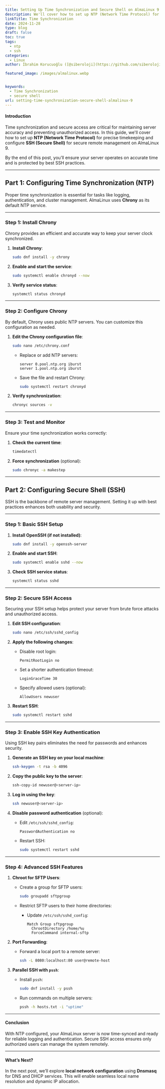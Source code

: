 ```yaml
---
title: Setting Up Time Synchronization and Secure Shell on AlmaLinux 9
description: We'll cover how to set up NTP (Network Time Protocol) for precise timekeeping and configure SSH (Secure Shell) for secure remote management on AlmaLinux 9.
linkTitle: Time Synchronization
date: 2024-11-28
type: blog
draft: false
toc: true
tags:
  - ntp
  - ssh
categories:
  - Linux
author: İbrahim Korucuoğlu ([@siberoloji](https://github.com/siberoloji))

featured_image: /images/almalinux.webp


keywords:
  - Time Synchronization
  - secure shell
url: setting-time-synchronization-secure-shell-almalinux-9
---
```

#### **Introduction**

Time synchronization and secure access are critical for maintaining server accuracy and preventing unauthorized access. In this guide, we'll cover how to set up **NTP (Network Time Protocol)** for precise timekeeping and configure **SSH (Secure Shell)** for secure remote management on AlmaLinux 9.

By the end of this post, you’ll ensure your server operates on accurate time and is protected by best SSH practices.

---

## **Part 1: Configuring Time Synchronization (NTP)**

Proper time synchronization is essential for tasks like logging, authentication, and cluster management. AlmaLinux uses **Chrony** as its default NTP service.

---

### **Step 1: Install Chrony**

Chrony provides an efficient and accurate way to keep your server clock synchronized.

1. **Install Chrony**:

   ```bash
   sudo dnf install -y chrony
   ```

2. **Enable and start the service**:

   ```bash
   sudo systemctl enable chronyd --now
   ```

3. **Verify service status**:

   ```bash
   systemctl status chronyd
   ```

---

### **Step 2: Configure Chrony**

By default, Chrony uses public NTP servers. You can customize this configuration as needed.

1. **Edit the Chrony configuration file**:

   ```bash
   sudo nano /etc/chrony.conf
   ```

   - Replace or add NTP servers:

     ```plaintext
     server 0.pool.ntp.org iburst
     server 1.pool.ntp.org iburst
     ```

   - Save the file and restart Chrony:

     ```bash
     sudo systemctl restart chronyd
     ```

2. **Verify synchronization**:

   ```bash
   chronyc sources -v
   ```

---

### **Step 3: Test and Monitor**

Ensure your time synchronization works correctly:

1. **Check the current time**:

   ```bash
   timedatectl
   ```

2. **Force synchronization** (optional):

   ```bash
   sudo chronyc -a makestep
   ```

---

## **Part 2: Configuring Secure Shell (SSH)**

SSH is the backbone of remote server management. Setting it up with best practices enhances both usability and security.

---

### **Step 1: Basic SSH Setup**

1. **Install OpenSSH (if not installed)**:

   ```bash
   sudo dnf install -y openssh-server
   ```

2. **Enable and start SSH**:

   ```bash
   sudo systemctl enable sshd --now
   ```

3. **Check SSH service status**:

   ```bash
   systemctl status sshd
   ```

---

### **Step 2: Secure SSH Access**

Securing your SSH setup helps protect your server from brute force attacks and unauthorized access.

1. **Edit SSH configuration**:

   ```bash
   sudo nano /etc/ssh/sshd_config
   ```

2. **Apply the following changes**:
   - Disable root login:

     ```plaintext
     PermitRootLogin no
     ```

   - Set a shorter authentication timeout:

     ```plaintext
     LoginGraceTime 30
     ```

   - Specify allowed users (optional):

     ```plaintext
     AllowUsers newuser
     ```

3. **Restart SSH**:

   ```bash
   sudo systemctl restart sshd
   ```

---

### **Step 3: Enable SSH Key Authentication**

Using SSH key pairs eliminates the need for passwords and enhances security.

1. **Generate an SSH key on your local machine**:

   ```bash
   ssh-keygen -t rsa -b 4096
   ```

2. **Copy the public key to the server**:

   ```bash
   ssh-copy-id newuser@<server-ip>
   ```

3. **Log in using the key**:

   ```bash
   ssh newuser@<server-ip>
   ```

4. **Disable password authentication** (optional):
   - Edit `/etc/ssh/sshd_config`:

     ```plaintext
     PasswordAuthentication no
     ```

   - Restart SSH:

     ```bash
     sudo systemctl restart sshd
     ```

---

### **Step 4: Advanced SSH Features**

1. **Chroot for SFTP Users**:
   - Create a group for SFTP users:

     ```bash
     sudo groupadd sftpgroup
     ```

   - Restrict SFTP users to their home directories:
     - Update `/etc/ssh/sshd_config`:

       ```plaintext
       Match Group sftpgroup
         ChrootDirectory /home/%u
         ForceCommand internal-sftp
       ```

2. **Port Forwarding**:
   - Forward a local port to a remote server:

     ```bash
     ssh -L 8080:localhost:80 user@remote-host
     ```

3. **Parallel SSH with `pssh`**:
   - Install `pssh`:

     ```bash
     sudo dnf install -y pssh
     ```

   - Run commands on multiple servers:

     ```bash
     pssh -h hosts.txt -i "uptime"
     ```

---

#### **Conclusion**

With NTP configured, your AlmaLinux server is now time-synced and ready for reliable logging and authentication. Secure SSH access ensures only authorized users can manage the system remotely.

---

#### **What’s Next?**

In the next post, we’ll explore **local network configuration** using **Dnsmasq** for DNS and DHCP services. This will enable seamless local name resolution and dynamic IP allocation.
